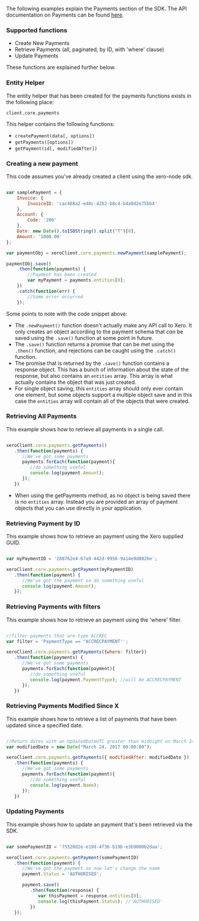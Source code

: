 The following examples explain the Payments section of the SDK.  The API documentation on Payments can be found [here](https://developer.xero.com/documentation/api/payments).

### Supported functions

* Create New Payments
* Retrieve Payments (all, paginated, by ID, with 'where' clause)
* Update Payments

These functions are explained further below.

### Entity Helper

The entity helper that has been created for the payments functions exists in the following place:

`client.core.payments`

This helper contains the following functions:

* `createPayment(data[, options])`
* `getPayments([options])`
* `getPayment(id[, modifiedAfter])`

### Creating a new payment

This code assumes you've already created a client using the xero-node sdk. 

```javascript

var samplePayment = {
    Invoice: {
        InvoiceID: 'cac488a2-e40c-42b2-b8c4-b4a0d2e75bb4'
    },
    Account: {
        Code: '200'
    },
    Date: new Date().toISOString().split("T")[0],
    Amount: '1000.00'
};

var paymentObj = xeroClient.core.payments.newPayment(samplePayment);

paymentObj.save()
    .then(function(payments) {
        //Payment has been created 
        var myPayment = payments.entities[0];
    })
    .catch(function(err) {
        //Some error occurred
    });
```

Some points to note with the code snippet above:

* The `.newPayment()` function doesn't actually make any API call to Xero.  It only creates an object according to the payment schema that _can_ be saved using the `.save()` function at some point in future.
* The `.save()` function returns a promise that can be met using the `.then()` function, and rejections can be caught using the `.catch()` function.
* The promise that is returned by the `.save()` function contains a response object.  This has a bunch of information about the state of the response, but also contains an `entities` array.  This array is what actually contains the object that was just created. 
* For single object saving, this `entities` array should only ever contain one element, but some objects support a multiple object save and in this case the `entities` array will contain all of the objects that were created.


### Retrieving All Payments

This example shows how to retrieve all payments in a single call.

```javascript

xeroClient.core.payments.getPayments()
   .then(function(payments) {
      //We've got some payments
      payments.forEach(function(payment){
         //do something useful
         console.log(payment.Amount);
      });
   })
```

* When using the getPayments method, as no object is being saved there is no `entities` array.  Instead you are provided an array of payment objects that you can use directly in your application.

### Retrieving Payment by ID

This example shows how to retrieve an payment using the Xero supplied GUID.

```javascript

var myPaymentID = '288762e4-67a9-442d-9956-9a14e9d8826e';

xeroClient.core.payments.getPayment(myPaymentID)
   .then(function(payment) {
      //We've got the payment so do something useful
      console.log(payment.Amount);
   });
```

### Retrieving Payments with filters

This example shows how to retrieve an payment using the 'where' filter.

```javascript

//filter payments that are type ACCREC
var filter = 'PaymentType == "ACCRECPAYMENT'';

xeroClient.core.payments.getPayments({where: filter})
   .then(function(payments) {
      //We've got some payments
      payments.forEach(function(payment){
         //do something useful
         console.log(payment.PaymentType); //will be ACCRECPAYMENT
      });
   })
```

### Retrieving Payments Modified Since X

This example shows how to retrieve a list of payments that have been updated since a specified date.

```javascript

//Return dates with an UpdatedDateUTC greater than midnight on March 24th, 2017.
var modifiedDate = new Date("March 24, 2017 00:00:00");

xeroClient.core.payments.getPayments({ modifiedAfter: modifiedDate })
   .then(function(payments) {
      //We've got some payments
      payments.forEach(function(payment){
         //do something useful
         console.log(payment.Name);
      });
   })
```

### Updating Payments

This example shows how to update an payment that's been retrieved via the SDK.

```javascript

var somePaymentID = '75520d2e-e19d-4f36-b19b-e3b9000b2daa';

xeroClient.core.payments.getPayment(somePaymentID)
   .then(function(payment) {
      //We've got the payment so now let's change the name
      payment.Status = 'AUTHORISED';

      payment.save()
         .then(function(response) {
            var thisPayment = response.entities[0];
            console.log(thisPayment.Status); //'AUTHORISED'
         })
   });
```

